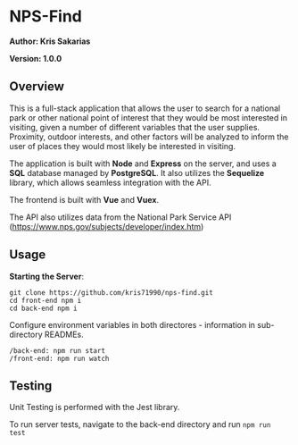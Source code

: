 # NPS-Find

**Author: Kris Sakarias**

**Version: 1.0.0**

## Overview

This is a full-stack application that allows the user to search for a national park or other national point of interest that they would be most interested in visiting, given a number of different variables that the user supplies. Proximity, outdoor interests, and other factors will be analyzed to inform the user of places they would most likely be interested in visiting. 

The application is built with **Node** and **Express** on the server, and uses a **SQL** database managed by **PostgreSQL**. It also utilizes the **Sequelize** library, which allows seamless integration with the API.

The frontend is built with **Vue** and **Vuex**.

The API also utilizes data from the National Park Service API (https://www.nps.gov/subjects/developer/index.htm)

## Usage

**Starting the Server**:

```
git clone https://github.com/kris71990/nps-find.git
cd front-end npm i
cd back-end npm i
```

Configure environment variables in both directores - information in sub-directory READMEs.

```
/back-end: npm run start
/front-end: npm run watch
```

## Testing

Unit Testing is performed with the Jest library.

To run server tests, navigate to the back-end directory and run `npm run test`
